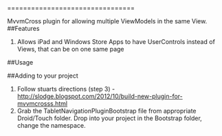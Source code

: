 
================================

MvvmCross plugin for allowing multiple ViewModels in the same View. 
##Features
1. Allows iPad and Windows Store Apps to have UserControls instead of Views, that can be on one same page

##Usage

##Adding to your project
1. Follow stuarts directions (step 3) - http://slodge.blogspot.com/2012/10/build-new-plugin-for-mvvmcrosss.html
2. Grab the TabletNavigationPluginBootstrap file from appropriate Droid/Touch folder. Drop into your project in the Bootstrap folder, change the namespace.

